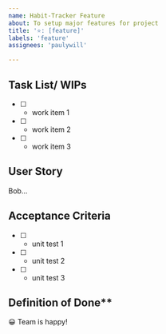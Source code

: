 ```yaml
---
name: Habit-Tracker Feature
about: To setup major features for project
title: '⭐: [feature]'
labels: 'feature'
assignees: 'paulywill'

---
```

## Task List/ WIPs
- [ ] - work item 1
- [ ] - work item 2
- [ ] - work item 3

## User Story
Bob...

## Acceptance Criteria
- [ ] - unit test 1
- [ ] - unit test 2
- [ ] - unit test 3

## Definition of Done**
😀 Team is happy!
